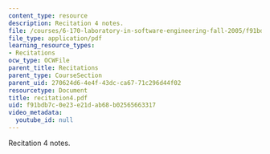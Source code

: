```yaml
---
content_type: resource
description: Recitation 4 notes.
file: /courses/6-170-laboratory-in-software-engineering-fall-2005/f91bdb7c0e23e21dab68b02565663317_recitation4.pdf
file_type: application/pdf
learning_resource_types:
- Recitations
ocw_type: OCWFile
parent_title: Recitations
parent_type: CourseSection
parent_uid: 270624d6-4e4f-43dc-ca67-71c296d44f02
resourcetype: Document
title: recitation4.pdf
uid: f91bdb7c-0e23-e21d-ab68-b02565663317
video_metadata:
  youtube_id: null
---
```

Recitation 4 notes.

